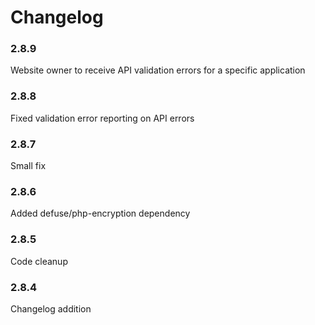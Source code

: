 # Changelog

### 2.8.9
Website owner to receive API validation errors for a specific application

### 2.8.8
Fixed validation error reporting on API errors

### 2.8.7
Small fix

### 2.8.6
Added defuse/php-encryption dependency

### 2.8.5
Code cleanup

### 2.8.4
Changelog addition